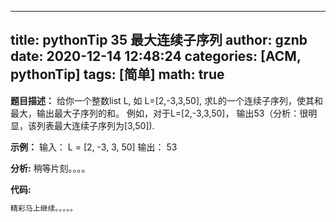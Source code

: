 
---
title: pythonTip 35 最大连续子序列
author: gznb
date: 2020-12-14 12:48:24
categories: [ACM, pythonTip]
tags: [简单]
math: true
---

**题目描述：**
给你一个整数list L, 如 L=[2,-3,3,50], 求L的一个连续子序列，使其和最大，输出最大子序列的和。
例如，对于L=[2,-3,3,50]， 输出53（分析：很明显，该列表最大连续子序列为[3,50]).

**示例：**
输入：
L = [2, -3, 3, 50]
输出：
53


**分析:**
稍等片刻。。。。

**代码:**
```python
精彩马上继续。。。。。
```
